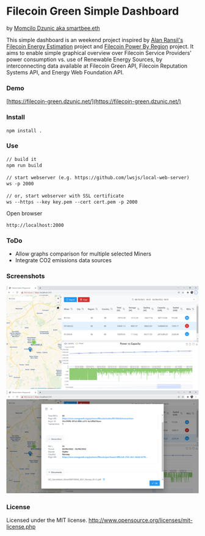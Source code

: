 # Filecoin Green Simple Dashboard
by [Momcilo Dzunic aka smartbee.eth](https://twitter.com/mdzunic)

This simple dashboard is an weekend project inspired by [Alan Ransil's](https://github.com/redransil) [Filecoin Energy Estimation](https://github.com/redransil/filecoin-energy-estimation) project and [Filecoin Power By Region](https://github.com/redransil/filecoin-power-by-region) project. It aims to enable simple graphical overview over Filecoin Service Providers' power consumption vs. use of Renewable Energy Sources, by interconnecting data available at Filecoin Green API, Filecoin Reputation Systems API, and Energy Web Foundation API.

### Demo
[https://filecoin-green.dzunic.net/](https://filecoin-green.dzunic.net/)

### Install

    npm install .

### Use

    // build it
    npm run build

    // start webserver (e.g. https://github.com/lwsjs/local-web-server)
    ws -p 2000

    // or, start webserver with SSL certificate
    ws --https --key key.pem --cert cert.pem -p 2000

Open browser

    http://localhost:2000

### ToDo
* Allow graphs comparison for multiple selected Miners
* Integrate CO2 emissions data sources

### Screenshots
![](https://github.com/adgsm/filecoin-green-energy-simple-dashboard/raw/main/asset/screenshots/Dashboard.PNG)
![](https://github.com/adgsm/filecoin-green-energy-simple-dashboard/raw/main/asset/screenshots/EnergyWebZero.PNG)

### License
Licensed under the MIT license.
http://www.opensource.org/licenses/mit-license.php
